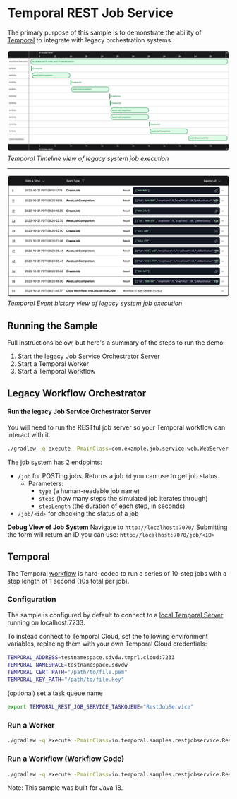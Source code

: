 # Temporal REST Job Service

The primary purpose of this sample is to demonstrate the ability of  [Temporal](https://temporal.io) to integrate with legacy orchestration systems.

![Timeline](./timeline.png)
_Temporal Timeline view of legacy system job execution_

---

![Timeline](./history.png)
_Temporal Event history view of legacy system job execution_

## Running the Sample
Full instructions below, but here's a summary of the steps to run the demo:
1. Start the legacy Job Service Orchestrator Server
2. Start a Temporal Worker
3. Start a Temporal Workflow

## Legacy Workflow Orchestrator

#### Run the legacy Job Service Orchestrator Server
You will need to run the RESTful job server so your Temporal workflow can interact with it.
```bash
./gradlew -q execute -PmainClass=com.example.job.service.web.WebServer
```

The job system has 2 endpoints:
- `/job` for POSTing jobs. Returns a job `id` you can use to get job status.
  - Parameters:
    - `type` (a human-readable job name)
    - `steps` (how many steps the simulated job iterates through)
    - `stepLength` (the duration of each step, in seconds)
- `/job/<id>` for checking the status of a job

**Debug View of Job System**
Navigate to `http://localhost:7070/`
Submitting the form will return an ID you can use: `http://localhost:7070/job/<ID>`

## Temporal

The Temporal [workflow](https://github.com/steveandroulakis/temporal-rest-job-service/blob/main/core/src/main/java/io/temporal/samples/restjobservice/RestJobServiceWorkflowImpl.java) is hard-coded to run a series of 10-step jobs with a step length of 1 second (10s total per job).

### Configuration

The sample is configured by default to connect to a [local Temporal Server](https://docs.temporal.io/cli#starting-the-temporal-server) running on localhost:7233.

To instead connect to Temporal Cloud, set the following environment variables, replacing them with your own Temporal Cloud credentials:

```bash
TEMPORAL_ADDRESS=testnamespace.sdvdw.tmprl.cloud:7233
TEMPORAL_NAMESPACE=testnamespace.sdvdw
TEMPORAL_CERT_PATH="/path/to/file.pem"
TEMPORAL_KEY_PATH="/path/to/file.key"
````

(optional) set a task queue name
```bash
export TEMPORAL_REST_JOB_SERVICE_TASKQUEUE="RestJobService"
```

### Run a Worker
```bash
./gradlew -q execute -PmainClass=io.temporal.samples.restjobservice.RestJobServiceWorker
```

### Run a Workflow ([Workflow Code](https://github.com/steveandroulakis/temporal-rest-job-service/blob/main/core/src/main/java/io/temporal/samples/restjobservice/RestJobServiceWorkflowImpl.java))
```bash
./gradlew -q execute -PmainClass=io.temporal.samples.restjobservice.RestJobServiceRequester
```

Note: This sample was built for Java 18.
